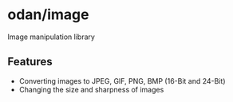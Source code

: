 # odan/image

Image manipulation library

## Features

* Converting images to JPEG, GIF, PNG, BMP (16-Bit and 24-Bit)
* Changing the size and sharpness of images